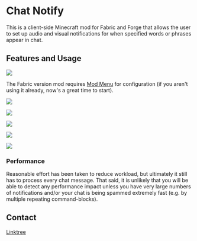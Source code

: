 # Chat Notify

This is a client-side Minecraft mod for Fabric and Forge that allows the 
user to set up audio and visual notifications for when specified words or 
phrases appear in chat.

## Features and Usage

![](https://i.postimg.cc/2SBk1y2m/2023-07-04-14-46-11.png)

The Fabric version mod requires [Mod Menu](https://modrinth.com/mod/modmenu) for 
configuration (if you aren't using it already, now's a great time to start).

![](https://i.postimg.cc/d3xfMwMV/2023-07-29-16-21-52.png)

![](https://i.postimg.cc/y6Qt3XJC/2023-07-29-16-22-35.png)

![](https://i.postimg.cc/zGWcQsxq/2023-07-29-16-22-39.png)

![](https://i.postimg.cc/9FskJmtx/2023-07-29-16-22-43.png)

![](https://i.postimg.cc/zXyMCbWb/2023-07-29-16-22-46.png)

### Performance

Reasonable effort has been taken to reduce workload, but ultimately it still
has to process every chat message. That said, it is unlikely that you will be able 
to detect any performance impact unless you have very large numbers of 
notifications and/or your chat is being spammed extremely fast (e.g. by 
multiple repeating command-blocks).

## Contact

[Linktree](https://linktr.ee/notryken)
